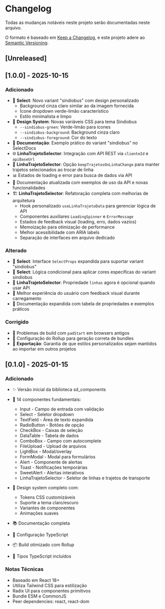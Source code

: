 # Changelog

Todas as mudanças notáveis neste projeto serão documentadas neste arquivo.

O formato é baseado em [Keep a Changelog](https://keepachangelog.com/en/1.0.0/),
e este projeto adere ao [Semantic Versioning](https://semver.org/spec/v2.0.0.html).

## [Unreleased]

## [1.0.0] - 2025-10-15

### Adicionado
- 🎨 **Select**: Novo variant "sindiobus" com design personalizado
  - Background cinza claro similar ao da imagem fornecida
  - Ícone dropdown verde-limão característico
  - Estilo minimalista e limpo
- 🌈 **Design System**: Novas variáveis CSS para tema Sindiobus
  - `--sindiobus-green`: Verde-limão para ícones
  - `--sindiobus-background`: Background cinza claro
  - `--sindiobus-foreground`: Cor do texto
- 📖 **Documentação**: Exemplo prático do variant "sindiobus" no SelectDocs
- 🌐 **LinhaTrajetoSelector**: Integração com API REST via `clienteId` e `apiBaseUrl`
- 🔄 **LinhaTrajetoSelector**: Opção `keepTrajetosOnLinhaChange` para manter trajetos selecionados ao trocar de linha
- 📊 Estados de loading e error para busca de dados via API
- 📖 Documentação atualizada com exemplos de uso da API e novas funcionalidades
- 🏗️ **LinhaTrajetoSelector**: Refatoração completa com melhorias de arquitetura
  - Hook personalizado `useLinhaTrajetoData` para gerenciar lógica de API
  - Componentes auxiliares `LoadingSpinner` e `ErrorMessage`
  - Estados de feedback visual (loading, erro, dados vazios)
  - Memoização para otimização de performance
  - Melhor acessibilidade com ARIA labels
  - Separação de interfaces em arquivo dedicado

### Alterado
- 🔧 **Select**: Interface `SelectProps` expandida para suportar variant "sindiobus"
- 🎯 **Select**: Lógica condicional para aplicar cores específicas do variant sindiobus
- 🔧 **LinhaTrajetoSelector**: Propriedade `linhas` agora é opcional quando usar API
- 🎯 Melhor experiência do usuário com feedback visual durante carregamento
- 📝 Documentação expandida com tabela de propriedades e exemplos práticos

### Corrigido
- 🐛 Problemas de build com `padStart` em browsers antigos
- 🔨 Configuração do Rollup para geração correta de bundles
- 🎨 **Exportação**: Garantia de que estilos personalizados sejam mantidos ao importar em outros projetos

## [0.1.0] - 2025-01-15

### Adicionado  
- ✨ Versão inicial da biblioteca sd_components
- 🎯 14 componentes fundamentais:
  - Input - Campo de entrada com validação
  - Select - Seletor dropdown
  - TextField - Área de texto expandida
  - RadioButton - Botões de opção
  - CheckBox - Caixas de seleção
  - DataTable - Tabela de dados
  - ComboBox - Campo com autocomplete
  - FileUpload - Upload de arquivos
  - LightBox - Modal/overlay
  - FormModal - Modal para formulários
  - Alert - Componente de alertas
  - Toast - Notificações temporárias
  - SweetAlert - Alertas interativos
  - LinhaTrajetoSelector - Seletor de linhas e trajetos de transporte

- 🎨 Design system completo com:
  - Tokens CSS customizáveis
  - Suporte a tema claro/escuro
  - Variantes de componentes
  - Animações suaves

- 📚 Documentação completa
- 🔧 Configuração TypeScript
- 📦 Build otimizado com Rollup
- 🧪 Tipos TypeScript incluídos

### Notas Técnicas
- Baseado em React 18+
- Utiliza Tailwind CSS para estilização
- Radix UI para componentes primitivos
- Bundle ESM e CommonJS
- Peer dependencies: react, react-dom